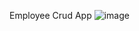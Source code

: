 Employee Crud App
![image](https://user-images.githubusercontent.com/91896701/229294555-48dad1e3-fe60-4ee7-b34f-73cf434cd04c.png)
